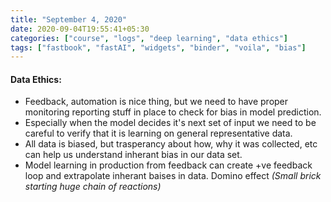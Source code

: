 ```yaml
---
title: "September 4, 2020"
date: 2020-09-04T19:55:41+05:30
categories: ["course", "logs", "deep learning", "data ethics"]
tags: ["fastbook", "fastAI", "widgets", "binder", "voila", "bias"]
---
```


#### Data Ethics:

- Feedback, automation is nice thing, but we need to have proper monitoring
  reporting stuff in place to check for bias in model prediction.
- Especially when the model decides it's next set of input we need to be
  careful to verify that it is learning on general representative data.
- All data is biased, but trasperancy about how, why it was collected, etc
  can help us understand inherant bias in our data set.
- Model learning in production from feedback can create +ve feedback loop and
  extrapolate inherant baises in data. Domino effect _(Small brick starting
  huge chain of reactions)_
